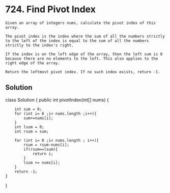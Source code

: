 # 724. Find Pivot Index

``` PRoblem Satement
Given an array of integers nums, calculate the pivot index of this array.

The pivot index is the index where the sum of all the numbers strictly to the left of the index is equal to the sum of all the numbers strictly to the index's right.

If the index is on the left edge of the array, then the left sum is 0 because there are no elements to the left. This also applies to the right edge of the array.

Return the leftmost pivot index. If no such index exists, return -1.
```

## Solution 
class Solution {
    public int pivotIndex(int[] nums) {
        
        int sum = 0;
        for (int i= 0 ;i< nums.length ;i++){
            sum+=nums[i];
        }
        int lsum = 0;
        int rsum = sum;
        
        for (int i= 0 ;i< nums.length ; i++){
            rsum = rsum-nums[i];
            if(rsum==lsum){
                return i;
            }
            lsum += nums[i];
        }
        return -1;
    }
}

